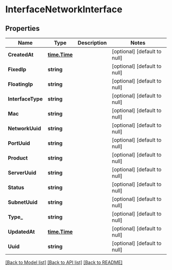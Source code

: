 # InterfaceNetworkInterface

## Properties
Name | Type | Description | Notes
------------ | ------------- | ------------- | -------------
**CreatedAt** | [**time.Time**](time.Time.md) |  | [optional] [default to null]
**FixedIp** | **string** |  | [optional] [default to null]
**FloatingIp** | **string** |  | [optional] [default to null]
**InterfaceType** | **string** |  | [optional] [default to null]
**Mac** | **string** |  | [optional] [default to null]
**NetworkUuid** | **string** |  | [optional] [default to null]
**PortUuid** | **string** |  | [optional] [default to null]
**Product** | **string** |  | [optional] [default to null]
**ServerUuid** | **string** |  | [optional] [default to null]
**Status** | **string** |  | [optional] [default to null]
**SubnetUuid** | **string** |  | [optional] [default to null]
**Type_** | **string** |  | [optional] [default to null]
**UpdatedAt** | [**time.Time**](time.Time.md) |  | [optional] [default to null]
**Uuid** | **string** |  | [optional] [default to null]

[[Back to Model list]](../README.md#documentation-for-models) [[Back to API list]](../README.md#documentation-for-api-endpoints) [[Back to README]](../README.md)


